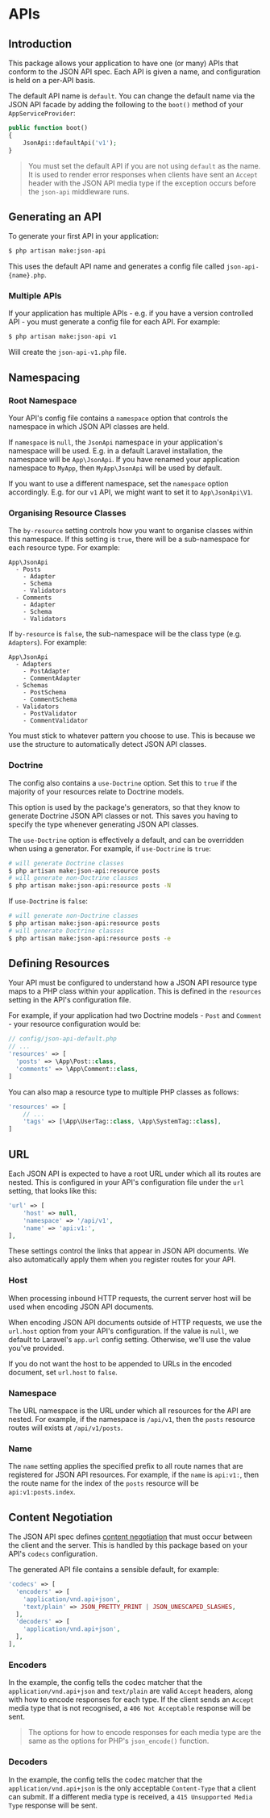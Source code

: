 # APIs

## Introduction

This package allows your application to have one (or many) APIs that conform to the JSON API spec. Each API is
given a name, and configuration is held on a per-API basis.

The default API name is `default`. You can change the default name via the JSON API facade by adding
the following to the `boot()` method of your `AppServiceProvider`:

```php
public function boot()
{
    JsonApi::defaultApi('v1');
}
```

> You must set the default API if you are not using `default` as the name. It is used to render error responses
when clients have sent an `Accept` header with the JSON API media type if the exception occurs before the
`json-api` middleware runs.

## Generating an API

To generate your first API in your application:

```bash
$ php artisan make:json-api
```

This uses the default API name and generates a config file called `json-api-{name}.php`.

### Multiple APIs

If your application has multiple APIs - e.g. if you have a version controlled API - you must generate a config file for 
each API. For example:

```bash
$ php artisan make:json-api v1
```

Will create the `json-api-v1.php` file.

## Namespacing

### Root Namespace

Your API's config file contains a `namespace` option that controls the namespace in which JSON API classes are held.

If `namespace` is `null`, the `JsonApi` namespace in your application's namespace will be used. E.g. in a default
Laravel installation, the namespace will be `App\JsonApi`. If you have renamed your application namespace to
`MyApp`, then `MyApp\JsonApi` will be used by default.

If you want to use a different namespace, set the `namespace` option accordingly. E.g. for our `v1` API, we might
want to set it to `App\JsonApi\V1`.

### Organising Resource Classes

The `by-resource` setting controls how you want to organise classes within this namespace. If this setting is `true`,
there will be a sub-namespace for each resource type. For example:

```text
App\JsonApi
  - Posts
    - Adapter
    - Schema
    - Validators
  - Comments
    - Adapter
    - Schema
    - Validators
```

If `by-resource` is `false`, the sub-namespace will be the class type (e.g. `Adapters`). For example:

```text
App\JsonApi
  - Adapters
    - PostAdapter
    - CommentAdapter
  - Schemas
    - PostSchema
    - CommentSchema
  - Validators
    - PostValidator
    - CommentValidator
```

You must stick to whatever pattern you choose to use. This is because we use the structure to automatically detect
JSON API classes.

### Doctrine

The config also contains a `use-Doctrine` option. Set this to `true` if the majority of your resources relate to
Doctrine models.

This option is used by the package's generators, so that they know to generate Doctrine JSON API classes or not. This
saves you having to specify the type whenever generating JSON API classes.

The `use-Doctrine` option is effectively a default, and can be overridden when using a generator. For example, if
`use-Doctrine` is `true`:

```bash
# will generate Doctrine classes
$ php artisan make:json-api:resource posts
# will generate non-Doctrine classes
$ php artisan make:json-api:resource posts -N
```

If `use-Doctrine` is `false`:

```bash
# will generate non-Doctrine classes
$ php artisan make:json-api:resource posts
# will generate Doctrine classes
$ php artisan make:json-api:resource posts -e
```

## Defining Resources

Your API must be configured to understand how a JSON API resource type maps to a PHP class within your application. 
This is defined in the `resources` setting in the API's configuration file.

For example, if your application had two Doctrine models - `Post` and `Comment` - your resource configuration would be:

```php
// config/json-api-default.php
// ...
'resources' => [
  'posts' => \App\Post::class,
  'comments' => \App\Comment::class,
]
```

You can also map a resource type to multiple PHP classes as follows:

```php
'resources' => [
    // ...
    'tags' => [\App\UserTag::class, \App\SystemTag::class],
]
```

## URL

Each JSON API is expected to have a root URL under which all its routes are nested. This is configured in your API's
configuration file under the `url` setting, that looks like this:

```php
'url' => [
    'host' => null,
    'namespace' => '/api/v1',
    'name' => 'api:v1:',
],
```

These settings control the links that appear in JSON API documents. We also automatically apply them when you
register routes for your API.

### Host

When processing inbound HTTP requests, the current server host will be used when encoding JSON API documents.

When encoding JSON API documents outside of HTTP requests, we use the `url.host` option from your API's configuration.
If the value is `null`, we default to Laravel's `app.url` config setting. Otherwise, we'll use the value you've
provided.

If you do not want the host to be appended to URLs in the encoded document, set `url.host` to `false`.

### Namespace

The URL namespace is the URL under which all resources for the API are nested. For example, if the namespace is
`/api/v1`, then the `posts` resource routes will exists at `/api/v1/posts`.

### Name

The `name` setting applies the specified prefix to all route names that are registered for JSON API resources. For
example, if the `name` is `api:v1:`, then the route name for the index of the `posts` resource will be
`api:v1:posts.index`.

## Content Negotiation

The JSON API spec defines [content negotiation](http://jsonapi.org/format/#content-negotiation) that must occur
between the client and the server. This is handled by this package based on your API's `codecs` configuration.

The generated API file contains a sensible default, for example:

``` php
'codecs' => [
  'encoders' => [
    'application/vnd.api+json',
    'text/plain' => JSON_PRETTY_PRINT | JSON_UNESCAPED_SLASHES,
  ],
  'decoders' => [
    'application/vnd.api+json',
  ],
],
```

### Encoders

In the example, the config tells the codec matcher that the `application/vnd.api+json` and
`text/plain` are valid `Accept` headers, along with how to encode responses for each type. If the client sends an 
`Accept` media type that is not recognised, a `406 Not Acceptable` response will be sent.

> The options for how to encode responses for each media type are the same as the options for PHP's `json_encode()` 
function.

### Decoders

In the example, the config tells the codec matcher that the `application/vnd.api+json` is the only acceptable
`Content-Type` that a client can submit. If a different media type is received, a `415 Unsupported Media Type`
response will be sent.
